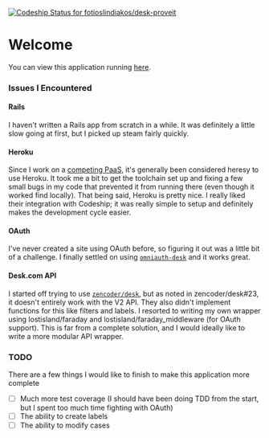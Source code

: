 [ ![Codeship Status for fotioslindiakos/desk-proveit](https://www.codeship.io/projects/61a5f130-40bd-0131-177a-7a95864a21a3/status?branch=master)](https://www.codeship.io/projects/10554)

# Welcome
You can view this application running [here][1].

### Issues I Encountered
#### Rails
I haven't written a Rails app from scratch in a while. It was definitely a little slow going at first, but I picked up steam fairly quickly.
#### Heroku
Since I work on a [competing PaaS][2], it's generally been considered heresy to use Heroku. It took me a bit to get the toolchain set up and fixing a few small bugs in my code that prevented it from running there (even though it worked find locally). That being said, Heroku is pretty nice. I really liked their integration with Codeship; it was really simple to setup and definitely makes the development cycle easier.
#### OAuth
I've never created a site using OAuth before, so figuring it out was a little bit of a challenge. I finally settled on using [`omniauth-desk`][oauth-desk] and it works great.
#### Desk.com API
I started off trying to use [`zencoder/desk`][zdesk], but as noted in zencoder/desk#23, it doesn't entirely work with the V2 API. They also didn't implement functions for this like filters and labels. I resorted to writing my own wrapper using lostisland/faraday and lostisland/faraday_middleware (for OAuth support). This is far from a complete solution, and I would ideally like to write a more modular API wrapper.

### TODO
There are a few things I would like to finish to make this application more complete
- [ ] Much more test coverage (I should have been doing TDD from the start, but I spent too much time fighting with OAuth)
- [ ] The ability to create labels
- [ ] The ability to modify cases

[1]: http://fathomless-gorge-6330.herokuapp.com/
[2]: http://openshift.com
[oauth-desk]: https://github.com/tstachl/omniauth-desk
[zdesk]: https://github.com/zencoder/desk
